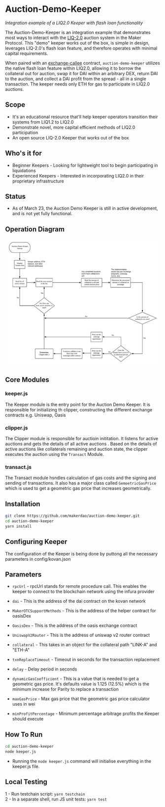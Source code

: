 # Auction-Demo-Keeper

*Integration example of a LIQ2.0 Keeper with flash loan functionality*

The Auction-Demo-Keeper is an integration example that demonstrates most ways to interact with the [LIQ-2.0]((https://forum.makerdao.com/t/liquidations-2-0-technical-summary/4632)) auction system in the Maker Protocol.
This "demo" keeper works out of the box, is simple in design, leverages LIQ-2.0's flash loan feature, and therefore operates with minimal capital requirements.

When paired with an [exchange-callee](https://github.com/makerdao/exchange-callees) contract, `auction-demo-keeper` utilizes the native flash loan feature within LIQ2.0, allowing it to borrow the collateral out for auction, swap it for DAI within an arbitrary DEX, return DAI to the auction, and collect a DAI profit from the spread - all in a single transaction. The keeper needs only ETH for gas to participate in LIQ2.0 auctions.

## Scope

- It's an educational resource that'll help keeper operators transition their systems from LIQ1.2 to LIQ2.0
- Demonstrate novel, more capital efficient methods of LIQ2.0 participation
- An open source LIQ-2.0 Keeper that works out of the box

## Who's it for

- Beginner Keepers - Looking for lightweight tool to begin participating in liquidations
- Experienced Keepers - Interested in incorporating LIQ2.0 in their proprietary infrastructure

## Status
- As of March 23, the Auction Demo Keeper is still in active development, and is not yet fully functional.

## Operation Diagram

![Operation Diagram](./diagram.jpeg)

## Core Modules
### keeper.js

The Keeper module is the entry point for the Auction Demo Keeper. It is responsible for initializing th clipper, constructing the different exchange contracts e.g. Uniswap, Oasis
### clipper.js

The Clipper module is responsible for auctioin inititation. It listens for active auctions and gets the details of all active auctions . Based on the details of active auctions like collaterals remaining and auction state, the clipper executes the auction using the `Transact` Module.

### transact.js

The Transact module hsndles calculation of gas costs and the signing and sending of transactions. It also has a major class called `GemoetricGasPrice` which is used to get a geometric gas price that increases geometrically.

## Installation

```bash
git clone https://github.com/makerdao/auction-demo-keeper.git
cd auction-demo-keeper
yarn install
```

## Configuring Keeper

The configuration of the Keeper is being done by puttong all the necessary parameters in config/kovan.json
## Parameters
- `rpcUrl` - rpcUrl stands for remote procedure call. This enables the keeper to connect to the  blockchain network  using the infura provider

- `dai` - This is the address of the dai contract on the kovan network

- `MakerOTCSupportMethods` - This is the address of the helper contract for oasisDex

- `OasisDex` - This is the address of the oasis exchange contract

- `UniswapV2Router` - This is the address of uniswap v2 router contract

- `collateral` - This takes in an object for the collateral path "LINK-A" and "ETH-A"

- `txnReplaceTimeout` - Timeout in seconds for the transaction replacement 

- `delay` - Delay period in seconds

- `dynamicGasCoefficient` - This is a value that is needed to get a geometric gas price. It's defaults value is 1.125 (12.5%) which is the minimum increase for Parity to replace a transaction

- `maxGasPrice` - Max gas price that the geometric gas price calculator uses in wei

- `minProfitPercentage` - Minimum percentage arbitrage profits the Keeper should execute

## How To Run

```bash
cd auction-demo-keeper
node keeper.js
```

- Running the `node keeper.js` command will initialise everything in the keeper.js file.

## Local Testing

1 - Run testchain script: `yarn testchain`  
2 - In a separate shell, run JS unit tests: `yarn test`
